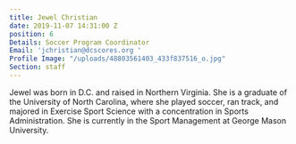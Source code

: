 ```yaml
---
title: Jewel Christian
date: 2019-11-07 14:31:00 Z
position: 6
Details: Soccer Program Coordinator
Email: 'jchristian@dcscores.org '
Profile Image: "/uploads/48803561403_433f837516_o.jpg"
Section: staff
---
```


Jewel was born in D.C. and raised in Northern Virginia. She is a graduate of the University of North Carolina, where she played soccer, ran track, and majored in Exercise Sport Science with a concentration in Sports Administration. She is currently in the Sport Management at George Mason University.